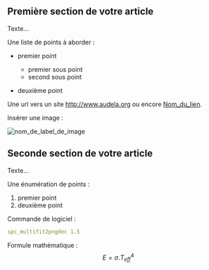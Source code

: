 ## Première section de votre article

Texte...

Une liste de points à aborder :

* premier point
   - premier sous point
   - second sous point

* deuxième point

Une url vers un site http://www.audela.org ou encore [Nom_du_lien](http://google.fr).

Insérer une image :

![nom_de_label_de_image](http://wsdiscovery.free.fr/astronomie/spectro/surveys/rrlyrae/imgs/t152_ohp_et_vega_lyr.jpg)


## Seconde section de votre article

Texte...

Une énumération de points :

1. premier point
2. deuxième point

Commande de logiciel :

```yaml
spc_multifit2pngdec 1.5
```

Formule mathématique :
$$E= \sigma . T_{eff}^4$$

